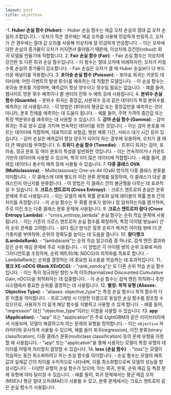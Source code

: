 ```yaml
---
layout: post
title: objective
---
```


 -1. **Huber 손실 함수 (Huber)**:
    - Huber 손실 함수는 제곱 오차 손실과 절대 값 오차 손실의 조합입니다.
    - 오차가 작은 경우에는 제곱 오차를 사용해 민감하게 반응하고, 오차가 큰 경우에는 절대 값 오차를 사용해 이상치에 덜 민감하게 반응합니다.
    - 이는 오차에 대한 손실의 증가율이 오차가 커지면서 줄어들기 때문에, 이상치에 강건한(robust) 회귀 모델을 만들기에 적합합니다.
2. **Fair 손실 함수 (Fair)**:
    - Fair 손실 함수는 이상치에 강건한 또 다른 회귀 손실 함수입니다.
    - 이 함수는 절대 오차에 비례하지만, 오차가 커질수록 손실의 증가율이 감소합니다.
    - Fair 손실은 오차가 클 때 Huber 손실보다 더 부드러운 페널티를 적용합니다.
3. **포아송 손실 함수 (Poisson)**:
    - 포아송 회귀는 카운트 데이터(예: 어떤 이벤트의 발생 횟수)를 예측하는 데 적합한 모델입니다.
    - 이 손실 함수는 포아송 분포를 가정하며, 예측값이 항상 양수이고 정수일 필요는 없습니다.
    - 예를 들어, 웹사이트 방문 횟수 예측이나 콜 센터의 전화 수 예측 등에 사용됩니다.
4. **분위수 손실 함수 (Quantile)**:
    - 분위수 회귀는 중앙값, 사분위수 등과 같은 데이터의 특정 분위수를 예측하는 데 사용됩니다.
    - 이 방법은 데이터의 평균값 또는 중앙값만을 예측하는 것이 아니라, 분포 전체를 예측하는 데 도움이 됩니다.
    - 예를 들어, 주택 가격의 중간값 또는 특정 백분위수를 예측하는 데 사용할 수 있습니다.
5. **감마 손실 함수 (Gamma)**:
    - 감마 회귀는 주로 양수 값을 가지며 연속적인 데이터를 위한 것입니다.
    - 이는 감마 분포를 따르는 데이터에 적합하며, 대표적으로 보험금, 병원 체류 기간, 서비스 대기 시간 등이 있습니다.
    - 감마 손실은 예측값이 항상 양수가 되어야 하는 경우에 유용하며, 오차가 클 때 더 큰 패널티를 부여합니다.
6. **트위디 손실 함수 (Tweedie)**:
    - 트위디 회귀는 감마, 포아송, 정규 분포 등 여러 분포의 특성을 일반화한 것입니다.
    - 이는 연속적이거나 카운트 기반의 데이터에 사용할 수 있으며, 특히 0이 많은 데이터에 적합합니다.
    - 예를 들어, 클레임 데이터나 총수익 예측 등에 사용될 수 있습니다.
7. **다중 클래스 OVA (Multiclassova)**:
    - Multiclassova는 One-vs-All (OvA) 방식의 다중 클래스 분류를 의미합니다.
    - 각 클래스에 대해 별도의 이진 분류 문제를 설정하여, 각 클래스가 대상 클래스인지 아닌지를 분류합니다.
    - 이 방법은 각 클래스 간의 불균형을 다루는 데 효과적일 수 있습니다.
8. **크로스 엔트로피 (Cross Entropy)**:
    - 크로스 엔트로피 손실은 분류 문제에 주로 사용됩니다.
    - 이는 모델의 예측 확률 분포와 실제 레이블의 확률 분포 간의 차이를 측정합니다.
    - 이 손실 함수는 두 확률 분포가 얼마나 잘 일치하는지를 평가하며, 주로 이진 또는 다중 클래스 분류 문제에 사용됩니다.
9. **크로스 엔트로피 람다 (Cross Entropy Lambda)**:
    - "cross_entropy_lambda" 손실 함수는 순위 학습 문제에 사용됩니다.
    - 이는 기존의 크로스 엔트로피 손실 함수를 확장하여, 특정 아이템 쌍(pair) 간의 순위 관계를 고려합니다.
    - 람다 접근 방식은 잘못 순위가 매겨진 아이템 쌍에 더 큰 가중치를 부여하여, 순위의 정확도를 높이는 데 도움을 줍니다.
10. **람다랭크 (LambdaRank)**:
    - "lambdarank"는 순위 학습 알고리즘 중 하나로, 검색 엔진 결과와 같은 순위 매김 문제에 주로 사용됩니다.
    - 이 방법은 각 아이템 쌍의 순위 오류에 따라 그라디언트를 조정하며, 순위 메트릭(예: NDCG)의 최적화를 목표로 합니다.
    - LambdaRank는 순위를 결정하는 데 중요한 요소들을 학습하는 데 효과적입니다.
11. **랭크 XE-nDCG (Rank XEnDCG)**:
    - "rank_xendcg"는 또 다른 순위 학습 손실 함수입니다.
    - 이는 특히 정규화된 할인 누적 이득(Normalized Discounted Cumulative Gain, nDCG)을 최적화하는 데 집중합니다.
    - 이 손실 함수는 검색 엔진 최적화나 추천 시스템에서 중요한 순위를 결정하는 데 사용됩니다.
12. **별칭: 목적 유형 (Aliases: Objective Type)**:
    - "aliases: objective_type"는 특정 손실 함수나 목적 함수의 다른 이름을 의미합니다.
    - 프로그래밍 시 다양한 이름으로 동일한 손실 함수를 참조할 수 있으므로, 사용자가 더 쉽게 해당 함수를 식별하고 사용할 수 있게 합니다.
    - 예를 들어, "regression" 대신 "objective_type"이라는 이름을 사용할 수 있습니다.
13. **app (Application)**:
    - "app" 또는 "application"은 주로 LightGBM과 같은 라이브러리에서 사용되며, 모델이 해결하고자 하는 문제의 유형을 정의합니다.
    - 이는 `objective` 파라미터와 유사하게 사용될 수 있으며, 예를 들어 회귀(regression), 이진 분류(binary classification), 다중 클래스 분류(multiclass classification) 등의 문제 유형을 지정할 때 사용됩니다.
    - "app" 또는 "application"을 통해 사용자는 모델이 특정 유형의 데이터를 어떻게 처리할지 결정할 수 있습니다.
14. **loss (손실 함수)**:
    - "loss"는 모델이 학습하는 동안 최소화하려고 하는 손실 함수를 의미합니다.
    - 손실 함수는 모델의 예측값과 실제값 간의 차이를 수치적으로 나타내며, 이를 최소화함으로써 모델의 성능을 향상시킵니다.
    - 다양한 유형의 손실 함수가 있으며, 이는 회귀, 분류, 순위 매김 등 특정 문제 유형에 따라 달라질 수 있습니다.
    - 예를 들어, 회귀 문제에서는 평균 제곱 오차(MSE)나 평균 절대 오차(MAE)가 사용될 수 있고, 분류 문제에서는 크로스 엔트로피 같은 손실 함수가 사용됩니다.
